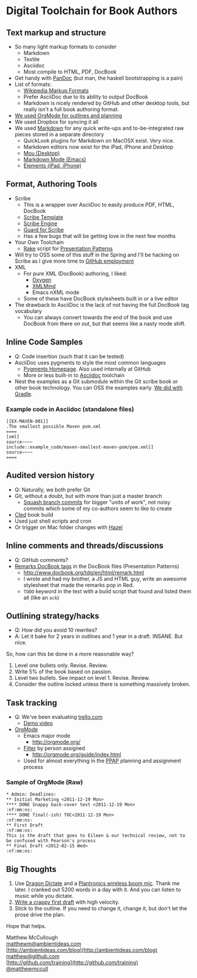 # Digital Toolchain for Book Authors

## Text markup and structure
* So many light markup formats to consider
	* Markdown
	* Textile
	* Asciidoc
	* Most compile to HTML, PDF, DocBook
* Get handy with [PanDoc](http://johnmacfarlane.net/pandoc/) (but man, the haskell bootstrapping is a pain)
* List of formats:
	* [Wikipedia Markup Formats](http://en.wikipedia.org/wiki/Lightweight_markup_language)
	* Prefer AsciiDoc due to its ability to output DocBook
	* Markdown is nicely rendered by GitHub and other desktop tools, but really isn't a full book authoring format.
* [We used OrgMode for outlines and planning](http://orgmode.org)
* We used Dropbox for syncing it all
* We used [Markdown](http://daringfireball.net/projects/markdown/) for any quick write-ups and to-be-integrated raw pieces stored in a separate directory
    * QuickLook plugins for Markdown on MacOSX exist. Very nice.
    * Markdown editors now exist for the iPad, iPhone and Desktop
    * [Mou (Desktop)](http://mouapp.com/)
    * [Markdown Mode (Emacs)](http://jblevins.org/projects/markdown-mode/)
    * [Elements (iPad, iPhone)](http://www.secondgearsoftware.com/elements/)

## Format, Authoring Tools
* Scribe
    * This is a wrapper over AsciiDoc to easily produce PDF, HTML, DocBook
    * [Scribe Template](https://github.com/schacon/git-scribe-template)
    * [Scribe Engine](https://github.com/schacon/git-scribe)
    * [Guard for Scribe](https://github.com/jasonm/guard-git-scribe)
    * Has a few bugs that will be getting love in the next few months
* Your Own Toolchain
    * [Rake](http://rake.rubyforge.org/) script for [Presentation Patterns](http://presentationpatterns.com)
* Will try to OSS some of this stuff in the Spring and I'll be hacking on Scribe as I give more time to [GitHub employment](http://github.com/training)
* XML
	* For pure XML (DocBook) authoring, I liked:
		* [Oxygen](http://www.oxygenxml.com/)
		* [XMLMind](http://www.xmlmind.com/xmleditor/)
		* Emacs nXML mode
	* Some of these have DocBook stylesheets built in or a live editor
* The drawback to AsciiDoc is the lack of not having the full DocBook tag vocabulary
	* You can always convert towards the end of the book and use DocBook from there on out, but that seems like a nasty mode shift.

## Inline Code Samples
* Q: Code insertion (such that it can be tested)
* AsciiDoc uses pygments to style the most common languages
    * [Pygments Homepage](http://pygments.org/). Also used internally at GitHub
    * More or less built-in to [Asciidoc](http://www.methods.co.nz/asciidoc/) toolchain
* Nest the examples as a Git submodule within the Git scribe book or other book technology. You can OSS the examples early. [We did with Gradle](https://github.com/gradleware/oreilly-gradle-book-examples).

### Example code in Asciidoc (standalone files)

    [[EX-MAVEN-001]]
	.The smallest possible Maven pom.xml
	====
	[xml]
	source~~~~
	include::example_code/maven-smallest-maven-pom/pom.xml[]
	source~~~~
	====


## Audited version history
* Q: Naturally, we both prefer Git
* Git, without a doubt, but with more than just a master branch
    * [Squash branch commits](https://makandracards.com/makandra/527-squash-several-git-commits-into-a-single-commit) for bigger "units of work", not noisy commits which some of my co-authors seem to like to create
* [CIed](http://jenkins-ci.org) book build
* Used just shell scripts and cron
* Or trigger on Mac folder changes with [Hazel](http://www.noodlesoft.com/hazel.php)

## Inline comments and threads/discussions
* Q: GitHub comments?
* [Remarks DocBook tags](http://www.docbook.org/tdg/en/html/remark.html) in the DocBook files (Presentation Patterns)
    * http://www.docbook.org/tdg/en/html/remark.html
    * I wrote and had my brother, a JS and HTML guy, write an awesome stylesheet that made the remarks pop in Red.
    * `TODO` keyword in the text with a build script that found and listed them all (like an `ack`)

## Outlining strategy/hacks
* Q: How did you avoid 10 rewrites?
* A: Let it bake for 2 years in outlines and 1 year in a draft. INSANE. But nice.

So, how can this be done in a more reasonable way?

1. Level one bullets only. Revise. Review.
2. Write 5% of the book based on passion.
3. Level two bullets. See impact on level 1. Revise. Review.
4. Consider the outline locked unless there is something massively broken.

## Task tracking
* Q: We've been evaluating [trello.com](http://trello.com)
    * [Demo video](http://www.youtube.com/watch?feature=player_embedded&v=aaDf1RqeLfo)
* [OrgMode](http://orgmode.org/)
    * Emacs major mode
    	* http://orgmode.org/
    * [Filter](http://orgmode.org/guide/index.html) by person assigned
	    * http://orgmode.org/guide/index.html
    * Used for almost everything in the [PPAP](http://presentationpatterns.com) planning and assignment process

### Sample of OrgMode (Raw)

	* Admin: Deadlines:
	** Initial Marketing <2011-12-19 Mon>
	**** DONE Snappy back-cover text <2011-12-19 Mon>                  :nf:mm:ns:
	**** DONE final(-ish) TOC<2011-12-19 Mon>                          :nf:mm:ns:
	** First Draft                                                     :nf:mm:ns:
	This is the draft that goes to Eileen & our technical review, not to
	be confused with Pearson's process
	** Final Draft <2012-02-15 Wed>                                    :nf:mm:ns:

## Big Thoughts
1. Use [Dragon Dictate](http://www.nuance.com/for-individuals/by-product/dragon-for-mac/dragon-dictate/index.htm) and a [Plantronics wireless boom mic](http://www.plantronics.com/us/product/audio-995). Thank me later. I cranked out 5200 words in a day with it. And you can listen to music while you dictate.
2. [Write a crappy first draft](http://www.mywritingmylife.com/2011/11/on-writing-the-shitty-first-draft.php) with high velocity.
3. Stick to the outline. If you need to change it, change it, but don't let the prose drive the plan.

Hope that helps.

Matthew McCullough  
[matthewm@ambientideas.com](mailto:matthewm@ambientideas.com)  
[http://ambientideas.com/blog](http://ambientideas.com/blog)  
[matthew@github.com](mailto:matthew@github.com)  
[http://github.com/training](http://github.com/training)  
[@matthewmccull](http://twitter.com/matthewmccull)